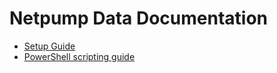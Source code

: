 # Netpump Data Documentation

* [Setup Guide](setup-offer.md)
* [PowerShell scripting guide](powershell.md)

